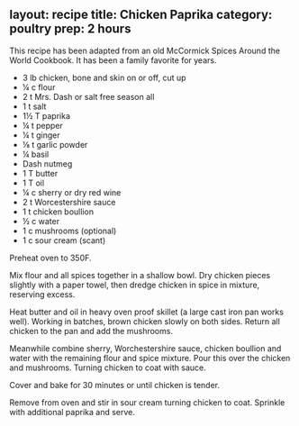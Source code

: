 layout: recipe
title: Chicken Paprika
category: poultry
prep: 2 hours
---
This recipe has been adapted from an old McCormick Spices Around the World Cookbook. It has been a family favorite for years.

- 3 lb chicken, bone and skin on or off, cut up
- ¼ c flour
- 2 t Mrs. Dash or salt free season all
- 1 t salt
- 1½ T paprika
- ¼ t pepper
- ¼ t ginger
- ⅛ t garlic powder
- ¼ basil 
- Dash nutmeg
- 1 T butter
- 1 T oil
- ¼ c sherry or dry red wine
- 2 t Worcestershire sauce
- 1 t chicken boullion
- ½ c water
- 1 c mushrooms (optional)
- 1 c sour cream (scant)

Preheat oven to 350F.

Mix flour and all spices together in a shallow bowl. Dry chicken pieces slightly with a paper towel, then dredge chicken in spice in mixture, reserving excess. 

Heat butter and oil in heavy oven proof skillet (a large cast iron pan works well). Working in batches, brown chicken slowly on both sides. Return all chicken to the pan and add the mushrooms.

Meanwhile combine sherry, Worchestershire sauce, chicken boullion and water with the remaining flour and spice mixture. Pour this over the chicken and mushrooms. Turning chicken to coat with sauce. 

Cover and bake for 30 minutes or until chicken is tender.

Remove from oven and stir in sour cream turning chicken to coat. Sprinkle with additional paprika and serve.
